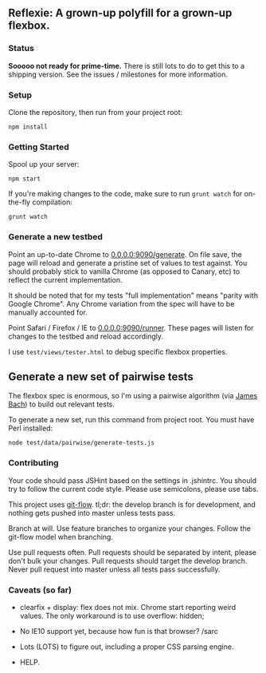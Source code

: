 Reflexie: A grown-up polyfill for a grown-up flexbox.
--------

### Status

__Sooooo not ready for prime-time.__ There is still lots to do to get this to a shipping version. See the issues / milestones for more information.

### Setup

Clone the repository, then run from your project root:

```shell
npm install
```

### Getting Started

Spool up your server:

```shell
npm start
```

If you're making changes to the code, make sure to run `grunt watch` for on-the-fly compilation:

```shell
grunt watch
```

### Generate a new testbed

Point an up-to-date Chrome to [0.0.0.0:9090/generate](http://0.0.0.0:9090/generate). On file save, the page will reload and generate a pristine set of values to test against. You should probably stick to vanilla Chrome (as opposed to Canary, etc) to reflect the current implementation.

It should be noted that for my tests "full implementation" means "parity with Google Chrome". Any Chrome variation from the spec will have to be manually accounted for.

Point Safari / Firefox / IE to [0.0.0.0:9090/runner](http://0.0.0.0:9090/runner). These pages will listen for changes to the testbed and reload accordingly.

I use `test/views/tester.html` to debug specific flexbox properties.

## Generate a new set of pairwise tests

The flexbox spec is enormous, so I'm using a pairwise algorithm (via [James Bach](http://www.satisfice.com/tools.shtml)) to build out relevant tests.

To generate a new set, run this command from project root. You must have Perl installed:

```shell
node test/data/pairwise/generate-tests.js
```

### Contributing

Your code should pass JSHint based on the settings in .jshintrc. You should try to follow the current code style. Please use semicolons, please use tabs.

This project uses [git-flow](https://github.com/nvie/gitflow). tl;dr: the develop branch is for development, and nothing gets pushed into master unless tests pass.

Branch at will. Use feature branches to organize your changes. Follow the git-flow model when branching.

Use pull requests often. Pull requests should be separated by intent, please don't bulk your changes. Pull requests should target the develop branch. Never pull request into master unless all tests pass successfully.

### Caveats (so far)

- clearfix + display: flex does not mix. Chrome start reporting weird values. The only workaround is to use overflow: hidden;

- No IE10 support yet, because how fun is that browser? /sarc

- Lots (LOTS) to figure out, including a proper CSS parsing engine.

- HELP.

